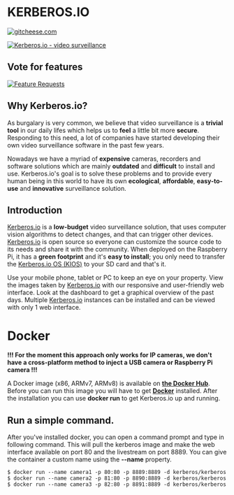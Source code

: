 # KERBEROS.**IO**

[![gitcheese.com](https://s3.amazonaws.com/gitcheese-ui-master/images/badge.svg)](https://www.gitcheese.com/donate/users/1546779/repos/52265945)

[![Kerberos.io - video surveillance](https://kerberos.io/images/kerberos.png)](https://kerberos.io)

## Vote for features

[![Feature Requests](https://feathub.com/kerberos-io/machinery?format=svg)](https://feathub.com/kerberos-io/machinery)

## Why Kerberos.io?

As burgalary is very common, we believe that video surveillance is a **trivial tool** in our daily lifes which helps us to **feel** a little bit more **secure**. Responding to this need, a lot of companies have started developing their own video surveillance software in the past few years.

Nowadays we have a myriad of **expensive** cameras, recorders and software solutions which are mainly **outdated** and **difficult** to install and use. Kerberos.io's goal is to solve these problems and to provide every human being in this world to have its own **ecological**, **affordable**, **easy-to-use** and **innovative** surveillance solution.

## Introduction

[Kerberos.io](https://kerberos.io) is a **low-budget** video surveillance solution, that uses computer vision algorithms to detect changes, and that can trigger other devices. [Kerberos.io](https://kerberos.io) is open source so everyone can customize the source code to its needs and share it with the community. When deployed on the Raspberry Pi, it has a **green footprint** and it's **easy to install**; you only need to transfer the [Kerberos.io OS (KIOS)](https://doc.kerberos.io/2.0/installation/KiOS) to your SD card and that's it.

Use your mobile phone, tablet or PC to keep an eye on your property. View the images taken by [Kerberos.io](https://kerberos.io) with our responsive and user-friendly web interface. Look at the dashboard to get a graphical overview of the past days. Multiple [Kerberos.io](https://kerberos.io) instances can be installed and can be viewed with only 1 web interface.

# Docker

**!!! For the moment this approach only works for IP cameras, we don't have a cross-platform method to inject a USB camera or Raspberry Pi camera !!!**

A Docker image (x86, ARMv7, ARMv8) is available on [**the Docker Hub**](https://hub.docker.com/u/kerberos/kerberos). Before you can run this image you will have to get [**Docker**](https://docker.com) installed. After the installation you can use **docker run** to get Kerberos.io up and running.

## Run a simple command.

After you've installed docker, you can open a command prompt and type in following command. This will pull the kerberos image and make the web interface available on port 80 and the livestream on port 8889. You can give the container a custom name using the **--name** property.

    $ docker run --name camera1 -p 80:80 -p 8889:8889 -d kerberos/kerberos
    $ docker run --name camera2 -p 81:80 -p 8890:8889 -d kerberos/kerberos
    $ docker run --name camera3 -p 82:80 -p 8891:8889 -d kerberos/kerberos
